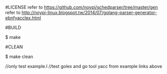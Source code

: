 #LICENSE
refer to https://github.com/noypi/schedparser/tree/master/gen
refer to http://noypi-linux.blogspot.tw/2014/07/golang-parser-generator-ebnfyacclex.html

#BUILD

$ make

#CLEAN

$ make clean

//only test example.l
//test golex and go tool yacc from example links above
